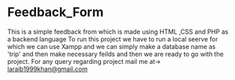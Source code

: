 # Feedback_Form
This is a simple feedback from which is made using HTML ,CSS and PHP as a backend language 
To run this project we have to run a local seerve for which we can use Xampp and we can simply make a database name as 'trip' and then make necessary feilds and then we are ready to go with the project.
For any query regarding project mail me at-> laraib1999khan@gmail.com

